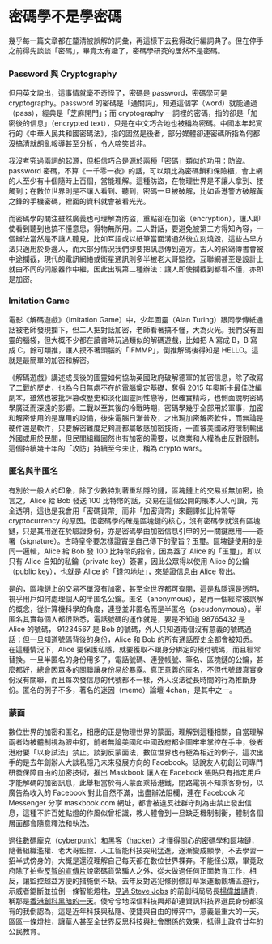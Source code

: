 # 密碼學不是學密碼

幾乎每一篇文章都在釐清被誤解的詞彙，再這樣下去我得改行編詞典了。但在停手之前得先談談「密碼」，畢竟太有趣了，密碼學研究的居然不是密碼。

### Password 與 Cryptography

但用英文說出，這事情就毫不奇怪了，密碼是 password，密碼學可是 cryptography。password 的密碼是「通關詞」，知道這個字（word）就能通過（pass），經典是「芝麻開門」；而 cryptography 一詞裡的密碼，指的卻是「加密後的信息」（encrypted text），只是在中文巧合地也被稱為密碼。中國本年起實行的《中華人民共和國密碼法》，指的固然是後者，部分媒體卻連密碼所指為何都沒搞清就胡亂報導甚至分析，令人啼笑皆非。

我沒考究過兩詞的起源，但相信巧合是源於兩種「密碼」類似的功用：防盜。password 密碼，不算《一千零一夜》的話，可以類比為密碼鎖和保險櫃，會上網的人至少有十個隨時上百個，當能理解。這種防盜，在物理世界是不讓人拿到、接觸到；在數位世界則是不讓人看到、聽到，密碼一旦被破解，比如香港警方破解黃之鋒的手機密碼，裡面的資料就會被看光光。

而密碼學的關注雖然廣義也可理解為防盜，重點卻在加密（encryption），讓人即使看到聽到也搞不懂意思，得物無所用。二人對話，要避免被第三方得知內容，一個辦法當然是不讓人聽見，比如耳語或以紙筆當面溝通然後立刻燒毀，這些古早方法只適用於身邊人，而大部分情況我們卻要把訊息傳到遠方。古人的飛鴿傳書會被中途攔截，現代的電訊網絡或衛星通訊則多半被老大哥監控，互聯網甚至是設計上就由不同的伺服器作中繼，因此出現第二種辦法：讓人即使攔截到都看不懂，亦即是加密。

### Imitation Game

電影《解碼遊戲》（Imitation Game）中，少年圖靈（Alan Turing）跟同學傳紙通話被老師發現攔下，但二人把對話加密，老師看著搞不懂，大為火光。我們沒有圖靈的腦袋，但大概不少都在讀書時玩過類似的解碼遊戲，比如把 A 寫成 B，B 寫成 C，餘可類推，讓人摸不著頭腦的「IFMMP」，倒推解碼後得知是 HELLO。這就是最簡單的加密和解密。

《解碼遊戲》講述成長後的圖靈如何協助英國政府破解德軍的加密信息，除了改寫了二戰的歷史，也為今日無處不在的電腦奠定基礎，奪得 2015 年奧斯卡最佳改編劇本，雖然也被批評篡改歷史和淡化圖靈同性戀等，但確實精彩，也側面說明密碼學廣泛而深遠的影響。二戰以至其後的冷戰時期，密碼學幾乎全部用於軍事，加密和解密使用的是專用的設備，後來電腦日漸普及，才出現加密解密軟件，而無論是硬件還是軟件，只要解密難度足夠高都屬敏感加密技術，一直被美國政府限制輸出外國或用於民間，但民間組織固然也有加密的需要，以商業和人權為由反對限制，這個持續幾十年的「攻防」持續至今未止，稱為 crypto wars。

### 匿名與半匿名

有別於一般人的印象，除了少數特別著重私隱的鏈，區塊鏈上的交易並無加密，換言之，Alice 給 Bob 發送 100 比特幣的話，交易在這個公開的賬本人人可讀，完全透明，這也是我會用「密碼貨幣」而非「加密貨幣」來翻譯如比特幣等 cryptocurrency 的原因。但密碼學的確是區塊鏈的核心，沒有密碼學就沒有區塊鏈，只是其用途在於驗證身份，亦是密碼學由加密信息引申的另一關鍵應用——簽署（signature）。古時皇帝要怎樣證實是自己傳下的聖旨？玉璽。區塊鏈使用的是同一邏輯，Alice 給 Bob 發 100 比特幣的指令，因為蓋了 Alice 的「玉璽」，即以只有 Alice 自知的私鑰（private key）簽署，因此公眾得以使用 Alice 的公鑰（public key），也就是 Alice 的「錢包地址」，來驗證信息由 Alice 發出。

是的，區塊鏈上的交易不單沒有加密，甚至全世界都可查閱，這是私隱還是透明，視乎用戶如何處理個人的半匿名公鑰。匿名（anonymous），是再一個經常被誤解的概念，從計算機科學的角度，連登並非匿名而是半匿名（pseudonymous）。半匿名其實每個人都很熟悉，電話號碼的運作就是，要是不知道 98765432 是 Alice 的號碼， 91234567 是 Bob 的號碼，外人只知道兩個沒有意義的號碼通話；但一旦知道號碼背後的身份，Alice 和 Bob 的所有通話歷史全都會被知悉。在這種情況下，Alice 要保護私隱，就要獲取不跟身分綁定的預付號碼，而且經常替換。一旦半匿名的身份用多了，電話號碼、連登帳號、筆名、區塊鏈的公鑰，甚麼都好，總會因眾多的關聯讓身份易於暴露。真正意義的匿名，不但代號跟真實身份沒有關聯，而且每次發信息的代號都不一樣，外人沒法從長時間的行為推斷身份。匿名的例子不多，著名的迷因（meme）論壇 4chan，是其中之一。

### 蒙面

數位世界的加密和匿名，相應的正是物理世界的蒙面。理解到這種相關，自當理解兩者均被體制視為眼中釘，前者無論美國和中國政府都企圖牢牢掌控在手中，後者港府要「以身試法」禁止。談到反蒙面法，數位世界也有極為相近的例子，這次出手的是去年創辦人大談私隱乃未來發展方向的 Facebook。話說友人初創公司專門研發保障自由的加密技術，推出 Maskbook 讓人在 Facebook 張貼只有指定用戶才能解碼的加密訊息，此舉相當於有人蒙面乘搭港鐵，閉路電視不知乘客身份，以廣告為收入的 Facebook 對此自然不滿，出盡辦法阻欄，連在 Facebook 和 Messenger 分享 maskbook.com 網址，都會被違反社群守則為由禁止發出信息，這種不許百姓點燈的作風似曾相識，教人體會到一旦缺乏機制制衡，體制各個層面都會隨意釋法和執法。

過往數碼龐克（[cyberpunk](https://en.wikipedia.org/wiki/Cyberpunk)）和黑客（[hacker](https://en.wikipedia.org/wiki/Hacker)）才懂得關心的密碼學和區塊鏈，隨著組織濫權、老大哥監控、人工智能科技突飛猛進，逐漸變成顯學，不去學習一招半式傍身的，大概是還沒理解自己每天都在數位世界裸奔。不能怪公眾，畢竟政府除了拍些[反智的宣傳片](https://www.youtube.com/watch?v=lIBAfQSnlLE)說密碼貨幣騙人之外，從未做過任何正面教育工作，相反，讓監控越益方便的措施倒不缺。去年反對逃犯條例修訂草案運動觀塘區遊行，示威者鋸斷並拉倒一條智能燈柱，[見過 Steve Jobs](https://www.youtube.com/watch?v=xI7X5IDjV0o) 的前創科局局長[楊偉雄](https://zh-yue.wikipedia.org/wiki/%E6%A5%8A%E5%81%89%E9%9B%84)讉責，稱那是[香港創科黑暗的一天](https://lihkg.com/thread/1507985/page/1)。傻兮兮地深信科技興邦卻連資訊科技界選民身份都沒有的我倒認為，這是近年科技與私隱、便捷與自由的博弈中，意義最重大的一天。區區一條燈柱，讓華人甚至全世界反思科技與社會關係的效果，抵得上政府廿年的公民教育 。




